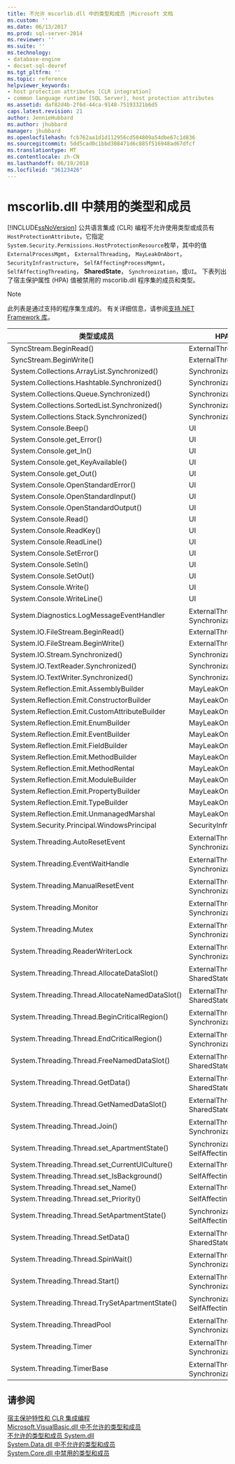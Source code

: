 ```yaml
---
title: 不允许 mscorlib.dll 中的类型和成员 |Microsoft 文档
ms.custom: ''
ms.date: 06/13/2017
ms.prod: sql-server-2014
ms.reviewer: ''
ms.suite: ''
ms.technology:
- database-engine
- docset-sql-devref
ms.tgt_pltfrm: ''
ms.topic: reference
helpviewer_keywords:
- host protection attributes [CLR integration]
- common language runtime [SQL Server], host protection attributes
ms.assetid: daf82d4b-2f6d-44ca-9148-75193321b6d5
caps.latest.revision: 21
author: JennieHubbard
ms.author: jhubbard
manager: jhubbard
ms.openlocfilehash: fcb762aa1d1d112956cd504809a54dbe67c1d836
ms.sourcegitcommit: 5dd5cad0c1bbd308471d6c885f516948ad67dfcf
ms.translationtype: MT
ms.contentlocale: zh-CN
ms.lasthandoff: 06/19/2018
ms.locfileid: "36123426"
---
```

# <a name="disallowed-types-and-members-in-mscorlibdll"></a>mscorlib.dll 中禁用的类型和成员
  [!INCLUDE[ssNoVersion](../../includes/ssnoversion-md.md)] 公共语言集成 (CLR) 编程不允许使用类型或成员有`HostProtectionAttribute`，它指定`System.Security.Permissions.HostProtectionResource`枚举，其中的值`ExternalProcessMgmt`， `ExternalThreading`， `MayLeakOnAbort`， `SecurityInfrastructure`， `SelfAffectingProcessMgmnt`，`SelfAffectingThreading`， **SharedState**， `Synchronization`，或`UI`。 下表列出了宿主保护属性 (HPA) 值被禁用的 mscorlib.dll 程序集的成员和类型。  
  
> [!NOTE]  
>  此列表是通过支持的程序集生成的。 有关详细信息，请参阅[支持.NET Framework 库](../clr-integration/database-objects/supported-net-framework-libraries.md)。  
  
|类型或成员|HPA 值|  
|--------------------|--------------------|  
|SyncStream.BeginRead()|ExternalThreading|  
|SyncStream.BeginWrite()|ExternalThreading|  
|System.Collections.ArrayList.Synchronized()|Synchronization|  
|System.Collections.Hashtable.Synchronized()|Synchronization|  
|System.Collections.Queue.Synchronized()|Synchronization|  
|System.Collections.SortedList.Synchronized()|Synchronization|  
|System.Collections.Stack.Synchronized()|Synchronization|  
|System.Console.Beep()|UI|  
|System.Console.get_Error()|UI|  
|System.Console.get_In()|UI|  
|System.Console.get_KeyAvailable()|UI|  
|System.Console.get_Out()|UI|  
|System.Console.OpenStandardError()|UI|  
|System.Console.OpenStandardInput()|UI|  
|System.Console.OpenStandardOutput()|UI|  
|System.Console.Read()|UI|  
|System.Console.ReadKey()|UI|  
|System.Console.ReadLine()|UI|  
|System.Console.SetError()|UI|  
|System.Console.SetIn()|UI|  
|System.Console.SetOut()|UI|  
|System.Console.Write()|UI|  
|System.Console.WriteLine()|UI|  
|System.Diagnostics.LogMessageEventHandler|ExternalThreading，Synchronization|  
|System.IO.FileStream.BeginRead()|ExternalThreading|  
|System.IO.FileStream.BeginWrite()|ExternalThreading|  
|System.IO.Stream.Synchronized()|Synchronization|  
|System.IO.TextReader.Synchronized()|Synchronization|  
|System.IO.TextWriter.Synchronized()|Synchronization|  
|System.Reflection.Emit.AssemblyBuilder|MayLeakOnAbort|  
|System.Reflection.Emit.ConstructorBuilder|MayLeakOnAbort|  
|System.Reflection.Emit.CustomAttributeBuilder|MayLeakOnAbort|  
|System.Reflection.Emit.EnumBuilder|MayLeakOnAbort|  
|System.Reflection.Emit.EventBuilder|MayLeakOnAbort|  
|System.Reflection.Emit.FieldBuilder|MayLeakOnAbort|  
|System.Reflection.Emit.MethodBuilder|MayLeakOnAbort|  
|System.Reflection.Emit.MethodRental|MayLeakOnAbort|  
|System.Reflection.Emit.ModuleBuilder|MayLeakOnAbort|  
|System.Reflection.Emit.PropertyBuilder|MayLeakOnAbort|  
|System.Reflection.Emit.TypeBuilder|MayLeakOnAbort|  
|System.Reflection.Emit.UnmanagedMarshal|MayLeakOnAbort|  
|System.Security.Principal.WindowsPrincipal|SecurityInfrastructure|  
|System.Threading.AutoResetEvent|ExternalThreading，Synchronization|  
|System.Threading.EventWaitHandle|ExternalThreading，Synchronization|  
|System.Threading.ManualResetEvent|ExternalThreading，Synchronization|  
|System.Threading.Monitor|ExternalThreading，Synchronization|  
|System.Threading.Mutex|ExternalThreading，Synchronization|  
|System.Threading.ReaderWriterLock|ExternalThreading，Synchronization|  
|System.Threading.Thread.AllocateDataSlot()|ExternalThreading，SharedState|  
|System.Threading.Thread.AllocateNamedDataSlot()|ExternalThreading，SharedState|  
|System.Threading.Thread.BeginCriticalRegion()|ExternalThreading，Synchronization|  
|System.Threading.Thread.EndCriticalRegion()|ExternalThreading，Synchronization|  
|System.Threading.Thread.FreeNamedDataSlot()|ExternalThreading，SharedState|  
|System.Threading.Thread.GetData()|ExternalThreading，SharedState|  
|System.Threading.Thread.GetNamedDataSlot()|ExternalThreading，SharedState|  
|System.Threading.Thread.Join()|ExternalThreading，Synchronization|  
|System.Threading.Thread.set_ApartmentState()|Synchronization，SelfAffectingThreading|  
|System.Threading.Thread.set_CurrentUICulture()|ExternalThreading|  
|System.Threading.Thread.set_IsBackground()|SelfAffectingThreading|  
|System.Threading.Thread.set_Name()|ExternalThreading|  
|System.Threading.Thread.set_Priority()|SelfAffectingThreading|  
|System.Threading.Thread.SetApartmentState()|Synchronization，SelfAffectingThreading|  
|System.Threading.Thread.SetData()|ExternalThreading，SharedState|  
|System.Threading.Thread.SpinWait()|ExternalThreading，Synchronization|  
|System.Threading.Thread.Start()|ExternalThreading，Synchronization|  
|System.Threading.Thread.TrySetApartmentState()|Synchronization，SelfAffectingThreading|  
|System.Threading.ThreadPool|ExternalThreading，Synchronization|  
|System.Threading.Timer|ExternalThreading，Synchronization|  
|System.Threading.TimerBase|ExternalThreading，Synchronization|  
  
## <a name="see-also"></a>请参阅  
 [宿主保护特性和 CLR 集成编程](host-protection-attributes-and-clr-integration-programming.md)   
 [Microsoft.VisualBasic.dll 中不允许的类型和成员](disallowed-types-and-members-in-microsoft-visualbasic-dll.md)   
 [不允许的类型和成员 System.dll](disallowed-types-and-members-in-system-dll.md)   
 [System.Data.dll 中不允许的类型和成员](disallowed-types-and-members-in-system-data-dll.md)   
 [System.Core.dll 中禁用的类型和成员](disallowed-types-and-members-in-system-core-dll.md)  
  
  